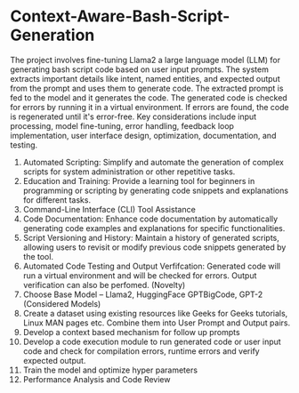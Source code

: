# Context-Aware-Bash-Script-Generation
The project involves fine-tuning Llama2 a large language model (LLM) for generating bash script code based on user input prompts. The system extracts important details like intent, named entities, and expected output from the prompt and uses them to generate code. The extracted prompt is fed to the model and it generates the code. The generated code is checked for errors by running it in a virtual environment. If errors are found, the code is regenerated until it's error-free. Key considerations include input processing, model fine-tuning, error handling, feedback loop implementation, user interface design, optimization, documentation, and testing.

1.	Automated Scripting: Simplify and automate the generation of complex scripts for system administration or other repetitive tasks.
2.	Education and Training: Provide a learning tool for beginners in programming or scripting by generating code snippets and explanations for different tasks.
3.	Command-Line Interface (CLI) Tool Assistance
4.	Code Documentation: Enhance code documentation by automatically generating code examples and explanations for specific functionalities.
5.	Script Versioning and History: Maintain a history of generated scripts, allowing users to revisit or modify previous code snippets generated by the tool.
6.	Automated Code Testing and Output Verfifcation: Generated code will run a virtual environment and will be checked for errors. Output verification can also be perfomed. (Novelty)
7.	Choose Base Model – Llama2, HuggingFace GPTBigCode, GPT-2 (Considered Models)
8.	Create a dataset using existing resources like Geeks for Geeks tutorials, Linux MAN pages etc. Combine them into User Prompt and Output pairs.
9.	Develop a context based mechanism for follow up prompts
10.	Develop a code execution module to run generated code or user input code and check for compilation errors, runtime errors and verify expected output.
11.	Train the model and optimize hyper parameters
12.	Performance Analysis and Code Review
